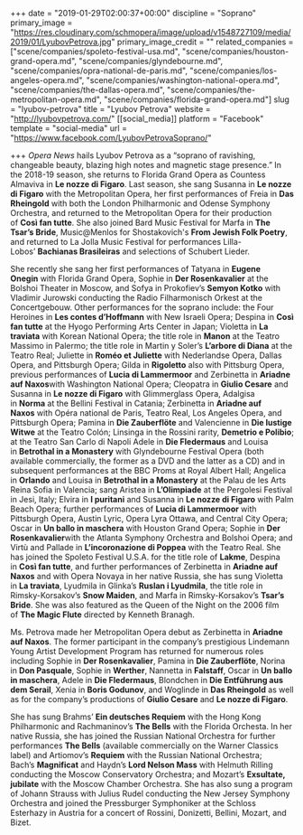 +++
date = "2019-01-29T02:00:37+00:00"
discipline = "Soprano"
primary_image = "https://res.cloudinary.com/schmopera/image/upload/v1548727109/media/2019/01/LyubovPetrova.jpg"
primary_image_credit = ""
related_companies = ["scene/companies/spoleto-festival-usa.md", "scene/companies/houston-grand-opera.md", "scene/companies/glyndebourne.md", "scene/companies/opra-national-de-paris.md", "scene/companies/los-angeles-opera.md", "scene/companies/washington-national-opera.md", "scene/companies/the-dallas-opera.md", "scene/companies/the-metropolitan-opera.md", "scene/companies/florida-grand-opera.md"]
slug = "lyubov-petrova"
title = "Lyubov Petrova"
website = "http://lyubovpetrova.com/"
[[social_media]]
platform = "Facebook"
template = "social-media"
url = "https://www.facebook.com/LyubovPetrovaSoprano/"

+++
_Opera News_ hails Lyubov Petrova as a “soprano of ravishing, changeable beauty, blazing high notes and magnetic stage presence.” In the 2018-19 season, she returns to Florida Grand Opera as Countess Almaviva in **Le nozze di Figaro**. Last season, she sang Susanna in **Le nozze di Figaro** with the Metropolitan Opera, her first performances of Freia in **Das Rheingold** with both the London Philharmonic and Odense Symphony Orchestra, and returned to the Metropolitan Opera for their production of **Così fan tutte**. She also joined Bard Music Festival for Marfa in **The Tsar’s Bride**, Music@Menlos for Shostakovich's **From Jewish Folk Poetry**, and returned to La Jolla Music Festival for performances Lilla-Lobos’ **Bachianas Brasileiras** and selections of Schubert Lieder.   
  
She recently she sang her first performances of Tatyana in **Eugene Onegin** with Florida Grand Opera, Sophie in **Der Rosenkavalier** at the Bolshoi Theater in Moscow, and Sofya in Prokofiev’s **Semyon Kotko** with Vladimir Jurowski conducting the Radio Filharmonisch Orkest at the Concertgebouw. Other performances for the soprano include: the Four Heroines in **Les contes d’Hoffmann** with New Israeli Opera; Despina in **Così fan tutte** at the Hyogo Performing Arts Center in Japan; Violetta in **La traviata** with Korean National Opera; the title role in **Manon** at the Teatro Massimo in Palermo; the title role in Martin y Soler’s **L’arbore di Diana** at the Teatro Real; Juliette in **Roméo et Juliette** with Nederlandse Opera, Dallas Opera, and Pittsburgh Opera; Gilda in **Rigoletto** also with Pittsburg Opera, previous performances of **Lucia di Lammermoor** and Zerbinetta in **Ariadne auf Naxos**with Washington National Opera; Cleopatra in **Giulio Cesare** and Susanna in **Le nozze di Figaro** with Glimmerglass Opera, Adalgisa in **Norma** at the Bellini Festival in Catania; Zerbinetta in **Ariadne auf Naxos** with Opéra national de Paris, Teatro Real, Los Angeles Opera, and Pittsburgh Opera; Pamina in **Die Zauberflöte** and Valencienne in **Die lustige Witwe** at the Teatro Colón; Linsinga in the Rossini rarity, **Demetrio e Polibio**; at the Teatro San Carlo di Napoli Adele in **Die Fledermaus** and Louisa in **Betrothal in a Monastery** with Glyndebourne Festival Opera (both available commercially, the former as a DVD and the latter as a CD) and in subsequent performances at the BBC Proms at Royal Albert Hall; Angelica in **Orlando** and Louisa in **Betrothal in a Monastery** at the Palau de les Arts Reina Sofia in Valencia; sang Aristea in **L’Olimpiade** at the Pergolesi Festival in Jesi, Italy; Elvira in **I puritani** and Susanna in **Le nozze di Figaro** with Palm Beach Opera; further performances of **Lucia di Lammermoor** with Pittsburgh Opera, Austin Lyric, Opera Lyra Ottawa, and Central City Opera; Oscar in **Un ballo in maschera** with Houston Grand Opera; Sophie in **Der Rosenkavalier**with the Atlanta Symphony Orchestra and Bolshoi Opera; and Virtù and Pallade in **L’incoronazione di Poppea** with the Teatro Real. She has joined the Spoleto Festival U.S.A. for the title role of **Lakme**, Despina in **Così fan tutte**, and further performances of Zerbinetta in **Ariadne auf Naxos** and with Opera Novaya in her native Russia, she has sung Violetta in **La traviata**, Lyudmila in Glinka’s **Ruslan i Lyudmila**, the title role in Rimsky-Korsakov’s **Snow Maiden**, and Marfa in Rimsky-Korsakov’s **Tsar’s Bride**. She was also featured as the Queen of the Night on the 2006 film of **The Magic Flute** directed by Kenneth Branagh.  
  
Ms. Petrova made her Metropolitan Opera debut as Zerbinetta in **Ariadne auf Naxos**. The former participant in the company’s prestigious Lindemann Young Artist Development Program has returned for numerous roles including Sophie in **Der Rosenkavalier**, Pamina in **Die Zauberflöte**, Norina in **Don Pasquale**, Sophie in **Werther**, Nannetta in **Falstaff**, Oscar in **Un ballo in maschera**, Adele in **Die Fledermaus**, Blondchen in **Die Entführung aus dem Serail**, Xenia in **Boris Godunov**, and Woglinde in **Das Rheingold** as well as for the company’s productions of **Giulio Cesare** and **Le nozze di Figaro**.  
  
She has sung Brahms’ **Ein deutsches Requiem** with the Hong Kong Philharmonic and Rachmaninov’s **The Bells** with the Florida Orchesta. In her native Russia, she has joined the Russian National Orchestra for further performances **The Bells** (available commercially on the Warner Classics label) and Artiomov’s **Requiem** with the Russian National Orchestra; Bach’s **Magnificat** and Haydn’s **Lord Nelson Mass** with Helmuth Rilling conducting the Moscow Conservatory Orchestra; and Mozart’s **Exsultate, jubilate** with the Moscow Chamber Orchestra. She has also sung a program of Johann Strauss with Julius Rudel conducting the New Jersey Symphony Orchestra and joined the Pressburger Symphoniker at the Schloss Esterhazy in Austria for a concert of Rossini, Donizetti, Bellini, Mozart, and Bizet.